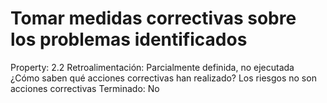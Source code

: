 # Tomar medidas correctivas sobre los problemas identificados

Property: 2.2
Retroalimentación: Parcialmente definida, no ejecutada
¿Cómo saben qué acciones correctivas han realizado?
Los riesgos no son acciones correctivas
Terminado: No